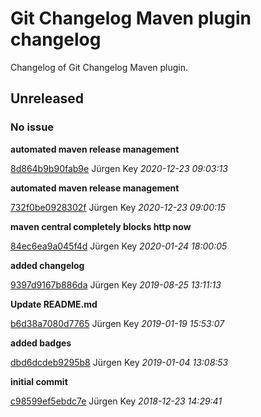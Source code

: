 # Git Changelog Maven plugin changelog

Changelog of Git Changelog Maven plugin.

## Unreleased
### No issue

**automated maven release management**


[8d864b9b90fab9e](https://github.com/elbosso/DebugMapLayers/commit/8d864b9b90fab9e) Jürgen Key *2020-12-23 09:03:13*

**automated maven release management**


[732f0be0928302f](https://github.com/elbosso/DebugMapLayers/commit/732f0be0928302f) Jürgen Key *2020-12-23 09:00:15*

**maven central completely blocks http now**


[84ec6ea9a045f4d](https://github.com/elbosso/DebugMapLayers/commit/84ec6ea9a045f4d) Jürgen Key *2020-01-24 18:00:05*

**added changelog**


[9397d9167b886da](https://github.com/elbosso/DebugMapLayers/commit/9397d9167b886da) Jürgen Key *2019-08-25 13:11:13*

**Update README.md**


[b6d38a7080d7765](https://github.com/elbosso/DebugMapLayers/commit/b6d38a7080d7765) Jürgen Key *2019-01-19 15:53:07*

**added badges**


[dbd6dcdeb9295b8](https://github.com/elbosso/DebugMapLayers/commit/dbd6dcdeb9295b8) Jürgen Key *2019-01-04 13:08:53*

**initial commit**


[c98599ef5ebdc7e](https://github.com/elbosso/DebugMapLayers/commit/c98599ef5ebdc7e) Jürgen Key *2018-12-23 14:29:41*


